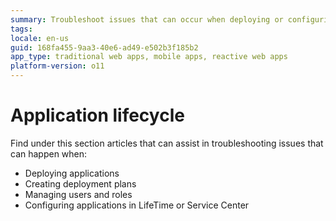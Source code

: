```yaml
---
summary: Troubleshoot issues that can occur when deploying or configuring your OutSystems apps.
tags: 
locale: en-us
guid: 168fa455-9aa3-40e6-ad49-e502b3f185b2
app_type: traditional web apps, mobile apps, reactive web apps
platform-version: o11
---
```


# Application lifecycle

Find under this section articles that can assist in troubleshooting issues that can happen when:

* Deploying applications
* Creating deployment plans
* Managing users and roles
* Configuring applications in LifeTime or Service Center

